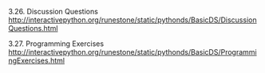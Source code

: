 3.26. Discussion Questions
http://interactivepython.org/runestone/static/pythonds/BasicDS/DiscussionQuestions.html

3.27. Programming Exercises
http://interactivepython.org/runestone/static/pythonds/BasicDS/ProgrammingExercises.html
